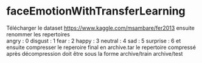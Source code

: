 # faceEmotionWithTransferLearning
Télécharger le dataset https://www.kaggle.com/msambare/fer2013
ensuite renommer les repertoires  
 angry : 0
 disgust : 1
 fear : 2
 happy : 3
 neutral : 4
 sad : 5
 surprise : 6
et ensuite compresser le reperoire final en archive.tar
le repertoire compressé après décompression doit être sous la forme 
archive/train
archive/test

